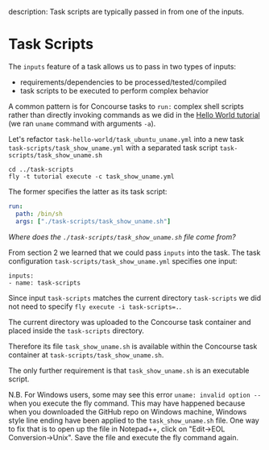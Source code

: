 description: Task scripts are typically passed in from one of the inputs.

# Task Scripts

The `inputs` feature of a task allows us to pass in two types of inputs:

* requirements/dependencies to be processed/tested/compiled
* task scripts to be executed to perform complex behavior

A common pattern is for Concourse tasks to `run:` complex shell scripts rather than directly invoking commands as we did in the [Hello World tutorial](task-hello-world.md#task-registry-images) (we ran `uname` command with arguments `-a`).

Let's refactor `task-hello-world/task_ubuntu_uname.yml` into a new task `task-scripts/task_show_uname.yml` with a separated task script `task-scripts/task_show_uname.sh`

```
cd ../task-scripts
fly -t tutorial execute -c task_show_uname.yml
```

The former specifies the latter as its task script:

```yaml
run:
  path: /bin/sh
  args: ["./task-scripts/task_show_uname.sh"]
```

_Where does the `./task-scripts/task_show_uname.sh` file come from?_

From section 2 we learned that we could pass `inputs` into the task. The task configuration `task-scripts/task_show_uname.yml` specifies one input:

```
inputs:
- name: task-scripts
```

Since input `task-scripts` matches the current directory `task-scripts` we did not need to specify `fly execute -i task-scripts=.`.

The current directory was uploaded to the Concourse task container and placed inside the `task-scripts` directory.

Therefore its file `task_show_uname.sh` is available within the Concourse task container at `task-scripts/task_show_uname.sh`.

The only further requirement is that `task_show_uname.sh` is an executable script.  

N.B. For Windows users, some may see this error `uname: invalid option --` when you execute the fly command. This may have happened because when you downloaded the GitHub repo on Windows machine, Windows style line ending have been applied to the `task_show_uname.sh` file. One way to fix that is to open up the file in Notepad++, click on "Edit->EOL Conversion->Unix". Save the file and execute the fly command again.  



